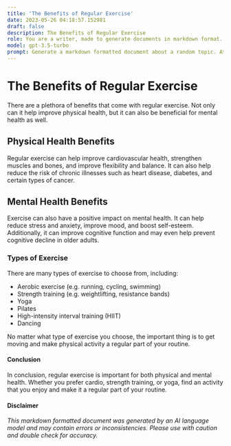 ```yaml
---
title: 'The Benefits of Regular Exercise'
date: 2023-05-26 04:18:57.152981
draft: false
description: The Benefits of Regular Exercise
role: You are a writer, made to generate documents in markdown format. It is very important that all of the documents you generate are in valid markdown format.
model: gpt-3.5-turbo
prompt: Generate a markdown formatted document about a random topic. At the bottom, include a disclaimer explaining that the document was generated by you. The first line of the document should be the title. Make sure that the entire document is in proper markdown format, using a mix of various tags to make the document visually appealing.
---
```


# The Benefits of Regular Exercise

There are a plethora of benefits that come with regular exercise. Not only can it help improve physical health, but it can also be beneficial for mental health as well.

## Physical Health Benefits

Regular exercise can help improve cardiovascular health, strengthen muscles and bones, and improve flexibility and balance. It can also help reduce the risk of chronic illnesses such as heart disease, diabetes, and certain types of cancer.

## Mental Health Benefits

Exercise can also have a positive impact on mental health. It can help reduce stress and anxiety, improve mood, and boost self-esteem. Additionally, it can improve cognitive function and may even help prevent cognitive decline in older adults.

### Types of Exercise

There are many types of exercise to choose from, including:

- Aerobic exercise (e.g. running, cycling, swimming)
- Strength training (e.g. weightlifting, resistance bands)
- Yoga
- Pilates
- High-intensity interval training (HIIT)
- Dancing

No matter what type of exercise you choose, the important thing is to get moving and make physical activity a regular part of your routine.

#### Conclusion

In conclusion, regular exercise is important for both physical and mental health. Whether you prefer cardio, strength training, or yoga, find an activity that you enjoy and make it a regular part of your routine.

#### Disclaimer

*This markdown formatted document was generated by an AI language model and may contain errors or inconsistencies. Please use with caution and double check for accuracy.*